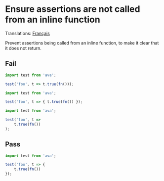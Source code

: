 # Ensure assertions are not called from an inline function

Translations: [Français](https://github.com/avajs/ava-docs/blob/master/fr_FR/related/eslint-plugin-ava/docs/rules/no-inline-assertions.md)

Prevent assertions being called from an inline function, to make it clear that it does not return.

## Fail
```js
import test from 'ava';

test('foo', t => t.true(fn()));
```

```js
import test from 'ava';

test('foo', t => { t.true(fn()) });
```

```js
import test from 'ava';

test('foo', t => 
	t.true(fn())
);
```

## Pass
```js
import test from 'ava';

test('foo', t => {
	t.true(fn())
});
```

